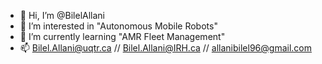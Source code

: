 - 👋 Hi, I’m @BilelAllani
- 👀 I’m interested in "Autonomous Mobile Robots"
- 🌱 I’m currently learning "AMR Fleet Management"
- 📫 Bilel.Allani@uqtr.ca // Bilel.Allani@IRH.ca // allanibilel96@gmail.com

<!---
BilelAllani/BilelAllani is a ✨ special ✨ repository because its `README.md` (this file) appears on your GitHub profile.
You can click the Preview link to take a look at your changes.
--->
